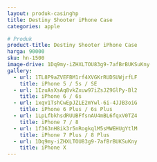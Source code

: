 ```yaml
---
layout: produk-casinghp
title: Destiny Shooter iPhone Case
categories: apple

# Produk
product-title: Destiny Shooter iPhone Case
harga: 90000
sku: hn-1500
image-drive: 1Dq9my-iZHXLTOU83g9-7afBrBUKSuKny
gallery:
  - url: 1TL8P9aZVEFBM1rf4XVGKrRUDSUWjrfLF
    title: iPhone 5 / 5s / SE
  - url: 1IzuAsXsAq8vkZxuw97iZsJZ9GlPy-Bl2
    title: iPhone 6 / 6s
  - url: 1xqv1TshCwEpJZLE2mYwl-6i-4JJB3oiG
    title: iPhone 6 Plus / 6s Plus
  - url: 1LpLfbkhsdRUUBFfsnAU4mBL6fqxV0TZ4
    title: iPhone 7 / 8
  - url: 1f363nH8ik3r5nRogkqlM5sMWEHUgYtlM
    title: iPhone 7 Plus / 8 Plus
  - url: 1Dq9my-iZHXLTOU83g9-7afBrBUKSuKny
    title: iPhone X
---
```

